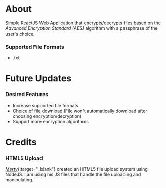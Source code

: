 # About

Simple ReactJS Web Application that encrypts/decrypts files based on the *Advanced Encryption Standard (AES)* algorithm with a passphrase of the user's choice.

### Supported File Formats
  * .txt

# Future Updates

### Desired Features
  * Increase supported file formats
  * Choice of file download (File won't automatically download after choosing encryption/decryption)
  * Support more encryption algorithms

# Credits

### HTML5 Upload

[*Merty*](https://github.com/merty/simple-file-uploader){:target="_blank"} created an HTML5 file upload system using NodeJS. I am using his JS files that handle the file uploading and manipulating.
